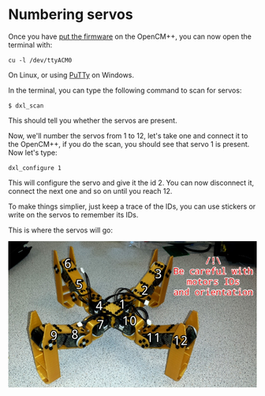 # Numbering servos

Once you have [put the firmware](firmware.md) on the OpenCM++, you can now open
the terminal with:

```
cu -l /dev/ttyACM0
```

On Linux, or using [PuTTy](http://www.putty.org/) on Windows.

In the terminal, you can type the following command to scan for servos:

```
$ dxl_scan
```

This should tell you whether the servos are present.

Now, we'll number the servos from 1 to 12, let's take one and connect it to the OpenCM++,
if you do the scan, you should see that servo 1 is present. Now let's type:

```
dxl_configure 1
```

This will configure the servo and give it the id 2. You can now disconnect it, connect
the next one and so on until you reach 12.

To make things simplier, just keep a trace of the IDs, you can use stickers or write on the
servos to remember its IDs.

This is where the servos will go:

![IDS](imgs/ids.jpg)
